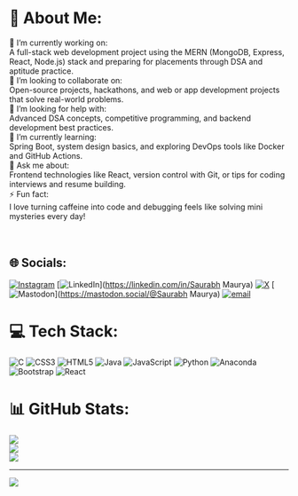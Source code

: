 # 💫 About Me:
📡 I’m currently working on:<br>A full-stack web development project using the MERN (MongoDB, Express, React, Node.js) stack and preparing for placements through DSA and aptitude practice.<br>👯 I’m looking to collaborate on:<br>Open-source projects, hackathons, and web or app development projects that solve real-world problems.<br>🤝 I’m looking for help with:<br>Advanced DSA concepts, competitive programming, and backend development best practices.<br>🌱 I’m currently learning:<br>Spring Boot, system design basics, and exploring DevOps tools like Docker and GitHub Actions.<br>💬 Ask me about:<br>Frontend technologies like React, version control with Git, or tips for coding interviews and resume building.<br>⚡ Fun fact:<br>I love turning caffeine into code and debugging feels like solving mini mysteries every day!<br><br><br>


## 🌐 Socials:
[![Instagram](https://img.shields.io/badge/Instagram-%23E4405F.svg?logo=Instagram&logoColor=white)](https://instagram.com/saurabhmaurya_23) [![LinkedIn](https://img.shields.io/badge/LinkedIn-%230077B5.svg?logo=linkedin&logoColor=white)](https://linkedin.com/in/Saurabh Maurya) [![X](https://img.shields.io/badge/X-black.svg?logo=X&logoColor=white)](https://x.com/@Saurabh0103k) [![Mastodon](https://img.shields.io/badge/-MASTODON-%232B90D9?logo=mastodon&logoColor=white)](https://mastodon.social/@Saurabh Maurya) [![email](https://img.shields.io/badge/Email-D14836?logo=gmail&logoColor=white)](mailto:saurabhmaurya0103@gmail.com) 

# 💻 Tech Stack:
![C](https://img.shields.io/badge/c-%2300599C.svg?style=for-the-badge&logo=c&logoColor=white) ![CSS3](https://img.shields.io/badge/css3-%231572B6.svg?style=for-the-badge&logo=css3&logoColor=white) ![HTML5](https://img.shields.io/badge/html5-%23E34F26.svg?style=for-the-badge&logo=html5&logoColor=white) ![Java](https://img.shields.io/badge/java-%23ED8B00.svg?style=for-the-badge&logo=openjdk&logoColor=white) ![JavaScript](https://img.shields.io/badge/javascript-%23323330.svg?style=for-the-badge&logo=javascript&logoColor=%23F7DF1E) ![Python](https://img.shields.io/badge/python-3670A0?style=for-the-badge&logo=python&logoColor=ffdd54) ![Anaconda](https://img.shields.io/badge/Anaconda-%2344A833.svg?style=for-the-badge&logo=anaconda&logoColor=white) ![Bootstrap](https://img.shields.io/badge/bootstrap-%238511FA.svg?style=for-the-badge&logo=bootstrap&logoColor=white) ![React](https://img.shields.io/badge/react-%2320232a.svg?style=for-the-badge&logo=react&logoColor=%2361DAFB)
# 📊 GitHub Stats:
![](https://github-readme-stats.vercel.app/api?username=saurabh0103k&theme=dark&hide_border=false&include_all_commits=false&count_private=false)<br/>
![](https://nirzak-streak-stats.vercel.app/?user=saurabh0103k&theme=dark&hide_border=false)<br/>
![](https://github-readme-stats.vercel.app/api/top-langs/?username=saurabh0103k&theme=dark&hide_border=false&include_all_commits=false&count_private=false&layout=compact)

---
[![](https://visitcount.itsvg.in/api?id=saurabh0103k&icon=0&color=0)](https://visitcount.itsvg.in)

<!-- Proudly created with GPRM ( https://gprm.itsvg.in ) -->
